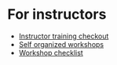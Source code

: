
# For instructors

+ [Instructor training checkout](instructor-training-checkout.html)
+ [Self organized workshops](self-organized-workshops.html)
+ [Workshop checklist](workshop-checklist.html)

